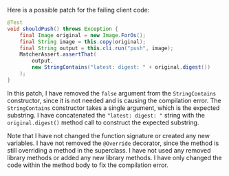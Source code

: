 Here is a possible patch for the failing client code:

```java
@Test
void shouldPush() throws Exception {
    final Image original = new Image.ForOs();
    final String image = this.copy(original);
    final String output = this.cli.run("push", image);
    MatcherAssert.assertThat(
        output,
        new StringContains("latest: digest: " + original.digest())
    );
}
```

In this patch, I have removed the `false` argument from the `StringContains` constructor, since it is not needed and is causing the compilation error. The `StringContains` constructor takes a single argument, which is the expected substring. I have concatenated the `"latest: digest: "` string with the `original.digest()` method call to construct the expected substring.

Note that I have not changed the function signature or created any new variables. I have not removed the `@Override` decorator, since the method is still overriding a method in the superclass. I have not used any removed library methods or added any new library methods. I have only changed the code within the method body to fix the compilation error.
